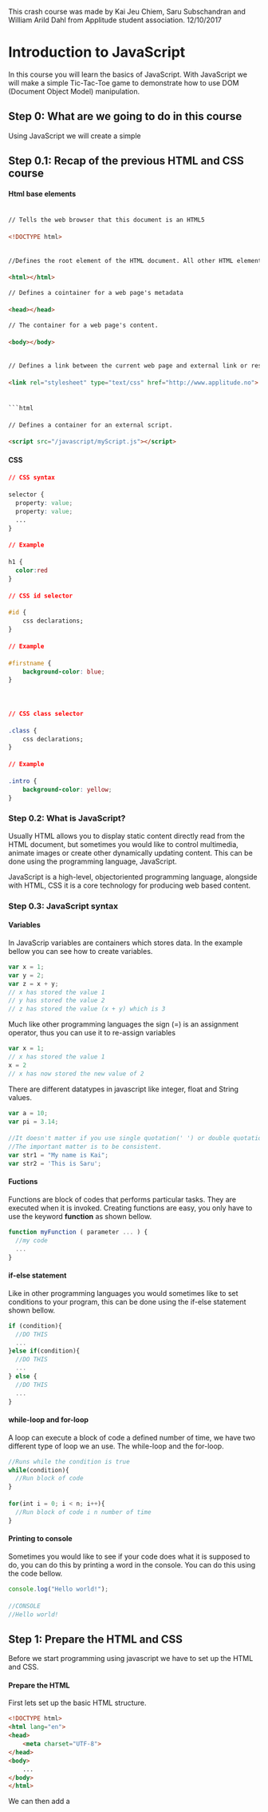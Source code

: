 
This crash course was made by Kai Jeu Chiem, Saru Subschandran and William Arild Dahl from Applitude student association.
12/10/2017

# Introduction to JavaScript

In this course you will learn the basics of JavaScript. With JavaScript we will make a simple Tic-Tac-Toe game to demonstrate how to use DOM (Document Object Model) manipulation.

## Step 0: What are we going to do in this course
Using JavaScript we will create a simple
## Step 0.1: Recap of the previous HTML and CSS course
#### Html base elements

```html

// Tells the web browser that this document is an HTML5

<!DOCTYPE html>

```

```html

//Defines the root element of the HTML document. All other HTML elements must be contained within this root element.

<html></html>

```

```html
// Defines a cointainer for a web page's metadata

<head></head>

```

```html
// The container for a web page's content.

<body></body>

```

```html

// Defines a link between the current web page and external link or resource.

<link rel="stylesheet" type="text/css" href="http://www.applitude.no">


```html

// Defines a container for an external script.

<script src="/javascript/myScript.js"></script>

```

#### CSS

```css
// CSS syntax

selector {
  property: value;
  property: value;
  ...
}

// Example

h1 {
  color:red
}

// CSS id selector

#id {
    css declarations;
}

// Example

#firstname {
    background-color: blue;
}



// CSS class selector

.class {
    css declarations;
}

// Example

.intro {
    background-color: yellow;
}

```

### Step 0.2: What is JavaScript?
Usually HTML allows you to display static content directly read from the HTML document, but sometimes you would like to control multimedia, animate images or create other dynamically updating content. This can be done using the programming language, JavaScript.

JavaScript is a high-level, objectoriented programming language, alongside with HTML, CSS it is a core technology for producing web based content.

### Step 0.3: JavaScript syntax
#### Variables
In JavaScrip variables are containers which stores data. In the example bellow you can see how to create variables.
```javascript
var x = 1;
var y = 2;
var z = x + y;
// x has stored the value 1
// y has stored the value 2
// z has stored the value (x + y) which is 3
```
Much like other programming languages the sign (=) is an assignment operator, thus you can use it to re-assign variables
```javascript
var x = 1;
// x has stored the value 1
x = 2
// x has now stored the new value of 2
```
There are different datatypes in javascript like integer, float and String values.
```javascript
var a = 10;
var pi = 3.14;

//It doesn't matter if you use single quotation(' ') or double quotation(" ") both of them makes a String
//The important matter is to be consistent.
var str1 = "My name is Kai";
var str2 = 'This is Saru';
```
#### Fuctions
Functions are block of codes that performs particular tasks. They are executed when it is invoked.
Creating functions are easy, you only have to use the keyword **function** as shown bellow.
```javascript
function myFunction ( parameter ... ) {
  //my code
  ...
}
```
#### if-else statement
Like in other programming languages you would sometimes like to set conditions to your program, this can be done using the if-else statement shown bellow.
```javascript
if (condition){
  //DO THIS
  ...
}else if(condition){
  //DO THIS
  ...
} else {
  //DO THIS
  ...
}
```
#### while-loop and for-loop
A loop can execute a block of code a defined number of time, we have two different type of loop we an use. The while-loop and the for-loop.
```javascript
//Runs while the condition is true
while(condition){
  //Run block of code
}

for(int i = 0; i < n; i++){
  //Run block of code i n number of time
}
```
#### Printing to console
Sometimes you would like to see if your code does what it is supposed to do, you can do this by printing a word in the console. You can do this using the code bellow.
```javascript
console.log("Hello world!");

//CONSOLE
//Hello world!
```

## Step 1: Prepare the HTML and CSS

Before we start programming using javascript we have to set up the HTML and CSS.

#### Prepare the HTML

First lets set up the basic HTML structure.
```HTML
<!DOCTYPE html>
<html lang="en">
<head>
    <meta charset="UTF-8">
</head>
<body>
    ...
</body>
</html>
```
We can then add a **<title>** tag with a title inside the **<head>** tag.

```HTML
...
<head>
    <meta charset="UTF-8">
    <title>TicTacToe</title>
</head>
...
```

To set the alignments and to style the HTML we have to link to a **.css** file. This means we have to tell the document to link to the **.css** file in the header. Lets call this file 'ticTacToe.css'.
```HTML
...
<head>
    ...
    <title>TicTacToe</title>
    <link rel="stylesheet" href="ticTacToe.css"></link>
</head>
...
```

**rel="stylesheet"** is an attribute that specifies the relationship between this document and the linked document. In this case the attribute is a stylesheet. It is only used when the **href="..."** attribute is present, which specifies the links destination.

Now lets create a division tag **<div>** inside the body **<body>** which we can use to center and wrap the content inside.

```HTML
...
<body>
    <div class="center-wrapper-parent">
        <div class="canvas-wrapper">
            ...
        </div>
    </div>
</body>
...
```

**class="className"** is an attribute that makes it possible to define styles which are equal to all elements with the same name. The classes are defined inside a **.css** file.

Now we have to find a way to display graphics for our game. To do this we can use a canvas. Lets add the canvas **<canvas>** to our document.
```HTML
<body>
    <div class="center-wrapper-parent">
        <div class="canvas-wrapper">
            <canvas id="tic-tac-toe"></canvas>
            ...
        </div>
    </div>
</body>
```
The canvas is actually only a container, it cannot create graphical content, only contain it. To actually draw the graphics inside the canvas we have to use JavaScript. So, lets add a link to some JavaScript file that we are going to make later. Lets add the script tag **<script>** and reference to the "TicTackToe.js" file using **src="..."**. This can be done as shown bellow.

```HTML
<body>
    <div class="center-wrapper-parent">
        <div class="canvas-wrapper">
            <canvas id="tic-tac-toe"></canvas>
            <script src="TicTacToe.js"></script>
        </div>
    </div>
</body>
```
You might be wondering why the canvas has an id attribute, this is so that later we can reference to this id inside the JavaScript file.

Now we have finnished setting up our **.html** file. If you want to look at the whole HTML document you can take a look at the finnished document bellow.
```HTML
<!DOCTYPE html>
<html lang="en">
<head>
    <meta charset="UTF-8">
    <link rel="stylesheet" href="ticTacToe.css"></link>
</head>
<body>
    <div class="center-wrapper-parent">
        <div class="canvas-wrapper">
            <canvas id="tic-tac-toe"></canvas>
            <script src="TicTacToe.js"></script>
        </div>
    </div>
</body>
</html>
```

#### Prepare the CSS
Next let us prepare the css file. The only thing needed to add are the id "#tic-tac-toe" and the two classes ".canvas_wrapper" and ".canvas-wrapper-parent".

```CSS
#tic-tac-toe {
    display: block;
    margin: 0 auto;
}

.canvas_wrapper {
    position: absolute;
    top: 50%;
    transform: translateY(-50%);
    width: 100%;
}

.canvas-wrapper-parent {
    transform-style: preserve-3d;
}
```

## Step 2: JavaScript

### Step 2.1: Explaining HTML objects
You might remember that we talked about how JavaScript can manipulate the HTML document. What we didn't talk about is why JavaScript are able to do so. To understand this you have to understand how the webpage loads HTML.

#### The DOM (Document Object Model) tree
![alt text](https://github.com/applitude/tic-tac-toe/blob/master/images/DOM_Tree.gif "The HTML DOM tree of object")

This is the HTML DOM tree. When the webpage is loaded the browser creates a DOM of the page. Using these Objects JavaScript has all that it needs to make HTML dynamic.

So, what can JavaScript do with these objects?
* JavaScript can manipulate all the elements in the HTML page
* JavaScript can manipulate all the attributes in the HTML page
* JavaScript can manipulate all the CSS styles in the page
* JavaScript can add new HTML elements and attributes
* JavaScript can create new HTML events in the page
* JavaScript can react to all existing HTML events in the page

Using this knowledge we can now start programming in JavaScript.

## Step 2.2: Set up the canvas
At last we can begin using JavaScript. The first we are going to do is get the canvas element, therefore we are going to define a variables canvasSize.

```javascript
var canvasSize = 500;
```
We are going to use the variable to define the canvases size. To get the canvas element from the HTML document we can reference the element from the id attribute.
```javascript
...

var canvas = document.getElementById('tic-tac-toe');
```
Now that we have the canvas object we can begin manipulating it and adding the game inside of it. Let us set the canvas width and heigth. Because the game are most likely to be square shaped we sett the width and height to the same value, in this case the canvasSize variable.

```javascript
...

canvas.width = canvasSize;
canvas.height = canvasSize;
```

Now we have taken the canvas element and placed it inside of the canvas variable. To be able to add and manipulate graphics inside of the canvas we have to create a CanvasRenderingContext2D object, we can do this as follows.

```javascript
...
var ctx = canvas.getContext('2d');
```
This object represents a two-dimensional rendering context, which can be used to draw text, lines, boxes, circles and other figures on the canvas.

Now that we have finnished preparing the canvas for use we can start creating functions and draw inside the canvas.


## Step 3: The Game
At last we can begin creating the game. But how are we going to do that? Lets start by imagine the game.

What do we need? How do we do it? The best way to answare these questions are by listing it up and answare them.

1. It has to look like a game of Tic-Tac-Toe.
* How? In Tic-Tac-Toe there are two vertical lines and two horizontal lines which creates cells of nine squares. These cells must be able to store the value of x or circle.

2. We need to be able to look at something to be able to play it.
* How? We can have something to look at by adding graphics. This can be done inside the canvas.

3. We need to be able to play the game.
* How? We should be able to play the game with the cursor. There are two players, whenever a player presses a cell it should show the graphic of an X or a circle dependant of whose turn it is.  

### Step 3: Creating the functions
Now that we know the basics of how the game is going to look like we can begin to create functions that does the right thing.

### Step 3.1: Make the board (getInitialBoard)
The first thing we need to have in the game is a board. So lets create a function named getInitialBoard
```javascript
function getInitialBoard(defaultValue){
    ...
}
```
Inside the function we can address the first problem. We know that cells has to be made, this can be done by creating a 2D array. But, this raises a problem, there are no 2D arrays in JavaScript. Because there are no 2D arrays in JavaScript we have chosen to create arrays inside of an array thus creating a makeshift "2D array". To do this we use the **.push()** function to "push" values inside of the array.

Creating the board we first initialise a normal array. Afterwards we create a for-loop for the X-axis, then we nest another for-loop inside creating the Y-axis. Because we already know how many cells are needed inside a gaem of Tic-Tac-Toe (three columns, and three rows), we can set both the condition to continue until it has run three times (3^2). Everytime the X-axis for-loop runs it pushes a new array inside of the board. Everytime the Y-axis for-loop runs it pushes a default value inside the array inside of the x positioned array. At the end it return the newly created board.

```javascript
function getInitialBoard(defaultValue) {
    var board = [];

    for(var x = 0; x < 3; x++){
        board.push([]);

        for(var y = 0; y < 3; y++) {
            board[x].push(defaultValue);
        }

    }
    return board;
}
```
Now we can create the board, adding the code bellow.
```javascript
...
var board = getInitialBoard("");
```

## Step 3.3: Draw the board in the canvas (drawLines)
We have created the board, but you might have noticed that there are nothing in the screen. This is because we haven't actually started drawing anything in the canvas yet. So let create a function that actually draws the board lines in the canvas. lets call it drawLines
```javascript
function drawLines( lineWidth, strokeStyle) {
...
}
```
It takes in two parameters, the width of the line (lineWidth), and the style of the stroke (strokeStyle).

Earlier we the object (ctx), we can now use this to draw our lines. The first thing we can do is set the width of our line using **lineWidth**, while we're at it we can also set our style stroke **styleStroke**, which in our case is should be a color. Now we can use the **beginPath** so that we can begin creating paths to draw from. We can also define where we are going to start drawing the line, **lineStart**, and how long the line are going to be, **lineLength**.
 ```javascript
function drawLines( lineWidth, strokeStyle) {
    var lineStart = 4;
    var lineLength = canvasSize - 5;
    ctx.lineWidth = lineWidth;
    ctx.strokeStyle = strokeStyle;
    ctx.beginPath();
...
}
```
At last we can begin displaying actual graphic. We are going to use the **moveTo** method to set the beginning of the path. Afterwards we can use the **lineTo** method to set the location where the line should end. The parameters are x- and y-cordinates. Now we can use  the **stroke** which draws the path defined with **moveTo** and **lineTo**.

 ```javascript
function drawLines( lineWidth, strokeStyle) {
    var lineStart = 4;
    var lineLength = canvasSize - 5;
    ctx.lineWidth = lineWidth;
    ctx.strokeStyle = strokeStyle;
    ctx.beginPath();

    ctx.moveTo(lineStart, 1);
    ctx.lineTo(lineLength, 1);
    ctx.stroke();
...
}
```
Congratulations, we have drawn a line! Now that we are able to draw the line we are easily able to draw the rest of the lines necessary co complete the board. Using the for-loop we set multiple start and end points for the paths just modifying the x- and y-cordinates. To create a better looking line we can round of the line edges by setting **lineCap** to round.

```javascript
function drawLines( lineWidth, strokeStyle) {
    var lineStart = 4;
    var lineLength = canvasSize - 5;
    ctx.lineWidth = lineWidth;
    ctx.strokeStyle = strokeStyle;
    ctx.lineCap = 'round';
    ctx.beginPath();

    for(var y = 1; y <= 2; y++){
        ctx.moveTo(lineStart, y*squareSize);
        ctx.lineTo(lineLength, y*squareSize);
    }
    for(var x = 1; x <= 2; x++){
        ctx.moveTo(x * squareSize,lineStart);
        ctx.lineTo(x*  squareSize, lineLength);
    }

    ctx.stroke();

}
```

The functions for drawing the board lines are now finnished. To draw the board the only thing we need to do nos is to call the funciton.
```javascript
...
var lineColor = "#808080"; //black
drawLine(10, lineColor);
```

## Step 4: Mouse support

Lets start with implementing mouse support. We start by adding a event listener to the canvas. This is a function that constantly listens for imput of our choosing.


```javascript
canvas.addEventListener('mouseup', function (event){
...
});
```

The first paramether is what we want to listen for. In this case, we choose the 'mouseup' which means that when the player releases the mouse ( after pressing it down) we do something.

Now we need a way too make our game turnbased. We create a player variable so that we can know whose turn it is. Then everytime we click we change the player value.

```javascript
var player = 1;
canvas.addEventListener('mouseup', function (event) {

    if(player === 1){
        player = 2;
    }
    else{
        player = 1;
    }
...
});
```

Next we would like to know where the players are clicking. We save the mousePositon in a varable calculated by our method getMousePositon which recieves an event from the eventlistener.

```javascript
canvas.addEventListener('mouseup', function (event) {

    if(player === 1){
        player = 2;
    }
    else{
        player = 1;
    }

    var mousePosition = getMousePosition(event);
...
});
```

With the position we can now place a piece on the canvas, and since we chaged the player, each gets his/hers turn.

```javascript
canvas.addEventListener('mouseup', function (event) {

    if(player === 1){
        player = 2;
    }
    else{
        player = 1;
    }

    var mousePosition = getMousePosition(event);
    addPiece(mousePosition);
...
});
```

The last thing we do is to draw the lines again. This is because the playing area is coloring the whole square white.

```javascript
canvas.addEventListener('mouseup', function (event) {

    if(player === 1){
        player = 2;
    }
    else{
        player = 1;
    }

    var mousePosition = getMousePosition(event);
    addPiece(mousePosition);
    drawLines(10, lineColor);

});
```

 If you want to, you can change the size of the third and fourth argument in the "fillRect" method in the playingArea function, and skip this line.


The string **'mouseup'** is the name of the event, while the **function (event)** is required to sepcify the functun to run when the evnet occurs.

We can create the method that gets the mouse position now, giving it the name **getMousePosition**. It should take in the event as a parameter.
```javascript
function getMousePosition(event) {
...
}
```

To be able to register where the mouse has clicked first we have to know where it should detect the click. Lets say the canvas is the clickable space.
```javascript
function getMousePosition(event) {

    var rect = canvas.getBoundingClientRect();
...
}
```

The only thing we need to do now is to return cordinates for x and y. **clientX** and **clientY** returns the appropriate  X- and Y-cordinates within the client area. When we subtract x from the left and y from top we get the right position inside the canvas.

```javascript
function getMousePosition(event) {

    var rect = canvas.getBoundingClientRect();

    return{
        x: event.clientX - rect.left,
        y: event.clientY - rect.top
    }

}
```
Now that we can detect the mouse position we can begin adding tic-tac-toe pieces to the board.

## Step 5: Adding pieces to the board.

Now we want to add an "X" or a "O" when we press a specific cell. We'll make the function **addPiece** with the the press cordinates as the parameter.

```javascript
function addPiece(mouse){
    ...
}
```

Lets start creating some variables that can take the cordinates, then we can use those to making some conditions, if player is 1 we will draw an X, else we will draw a O.
```javascript
function addPiece(mouse){
    var xCorrdinate;
    var yCorrdinate;
    ...
    if(player === 1){
        drawX(xCoordinate, yCoordinate);
    }
    else {
        drawO(xCoordinate, yCoordinate);
    }
}
```
The variables (xCoordinate, yCoordinate) is made so that we can use it to check which square we're currently in. It will make sense later. The **drawO** and **drawX** functions will be made in **Step 5.1**.

Now that we know when to draw which piece we now have to decide where to draw them. We know that we have to draw a piece at the mouses coordinates, which means when the mouse is at the right x- and y location. To detect whether the mouse is at the right place we can nest the if statement in the right place.
```javascript
...
            if (mouse.x >= xCoordinate && mouse.x <= xCoordinate + squareSize
                && mouse.y >= yCoordinate && mouse.y <= yCoordinate + squareSize){

                ...

                if(player === 1){
                    drawX(xCoordinate, yCoordinate);
                }
                else {
                    drawO(xCoordinate, yCoordinate);
                }
            }
...
```

The last thing to do now is to iterate through all the allowed square location so that we can compare it to the mouse coordinates.

```javascript
function addPiece(mouse) {
    var xCoordinate;
    var yCoordinate;

    for(var i = 0; i < 3; i++){
        for(var j = 0; j < 3; j++) {
            xCoordinate = i * squareSize;
            yCoordinate = j * squareSize;

            if (mouse.x >= xCoordinate && mouse.x <= xCoordinate + squareSize
                && mouse.y >= yCoordinate && mouse.y <= yCoordinate + squareSize){

                if(player === 1){
                    drawX(xCoordinate, yCoordinate);
                }
                else {
                    drawO(xCoordinate, yCoordinate);
                }
            }
        }
    }
}
```

With this we finnished the addPieces method. The last thing to do now is to actually draw the pieces.

### Step 5.1: Creating X's and the O's

We've already taken care of when something has to be drawn. Now lets draw it.
We start by making the function **drawO** and adding the necessarry variables.
```javascript
function drawO(xCoordinate, yCoordinate){
    var halfSquare = (squareSize/2);
    var centerX = xCoordinate + halfSquare;
    var centerY = yCoordinate + halfSquare;
    var radius = (squareSize - 70) / 2;
    var start = 0*Math.PI;
    var end = 2*Math.PI;

    ...

}
```

We set the line thickness with **lineWidth** and set the color to green with **styleStroke**, then we use **beginPath** so that we can begin drawing.
```javascript
function drawO(xCoordinate, yCoordinate){
    var halfSquare = (squareSize/2);
    var centerX = xCoordinate + halfSquare;
    var centerY = yCoordinate + halfSquare;
    var radius = (squareSize - 70) / 2;
    var start = 0*Math.PI;
    var end = 2*Math.PI;

    ctx.lineWidth = 10;
    ctx.strokeStyle = "#ff0000";
    ctx.beginPath();
    ...

}
```
To make a circle we have to use the **arc** method. The two first parameters is the x and y coordinates of the center of the circle.
The third parameter is the radius of the circle. The forth parameter is the starting angle, and the last parameter is the ending angle (The angles is in radians). Lastly we can draw the circle with the **stroke** method.
```javascript
function drawO(xCoordinate, yCoordinate){
    var halfSquare = (squareSize/2);
    var centerX = xCoordinate + halfSquare;
    var centerY = yCoordinate + halfSquare;
    var radius = (squareSize - 70) / 2;
    var start = 0*Math.PI;
    var end = 2*Math.PI;

    ctx.lineWidth = 10;
    ctx.strokeStyle = "#ff0000";
    ctx.beginPath();
    ctx.arc(centerX, centerY, radius, start, end);
    ctx.stroke();

}
```

The **drawO** is now finnished.

The remaining **drawX** function is really similar, it only uses two lines that crosses eachother. We start by making a variable and setting the color and the line width.
```javascript
function drawX(xCoordinate, yCoordinate){
    var offset = squareSize/4;
    ctx.strokeStyle = "#00cc00";
    ctx.lineWidth = 10;
    ctx.beginPath();

    ...

```

To make a diagonal line we just have to offsett the path.
```javascript
function drawX(xCoordinate, yCoordinate){
    var offset = squareSize/4;
    ctx.strokeStyle = "#00cc00";
    ctx.lineWidth = 10;
    ctx.beginPath();

    ctx.moveTo(xCoordinate + offset, yCoordinate + offset);
    ctx.lineTo(xCoordinate + squareSize - offset,
        yCoordinate + squareSize -offset);
    ...
}
```

Now we have made the path we can just mirror the same thing to make a line to the other side. Then draw the with the **stroke** method.
```javascript
function drawX(xCoordinate, yCoordinate){
    ctx.strokeStyle = "#00cc00";
    //ctx.lineWidth = 10;
    ctx.beginPath();
    var offset = squareSize/4;

    ctx.moveTo(xCoordinate + offset, yCoordinate + offset);
    ctx.lineTo(xCoordinate + squareSize - offset,
        yCoordinate + squareSize -offset);

    ctx.moveTo(xCoordinate + offset, yCoordinate + squareSize - offset);
    ctx.lineTo(xCoordinate + squareSize - offset,
        yCoordinate + offset);

    ctx.stroke();

}
```

At last we finnished. We are now able to play the game. Trying it out you might notice that you can change the pieces multiple times, that's the logic of the game. We're not going to do this today. If you want to do it yourself a good tips is to use the "2D array" **board** variable we made earlier to make winn conditions and to restrict disallow changing the pieces.

We will add the finnished game at a later date.
